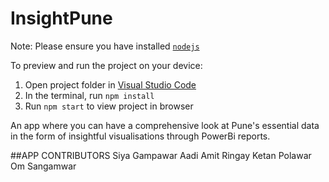 
  # InsightPune

  Note: Please ensure you have installed <code><a href="https://nodejs.org/en/download/">nodejs</a></code>

  To preview and run the project on your device:
  1) Open project folder in <a href="https://code.visualstudio.com/download">Visual Studio Code</a>
  2) In the terminal, run `npm install`
  3) Run `npm start` to view project in browser

  An app where you can have a comprehensive look at Pune's essential data in the form of insightful visualisations through PowerBi reports.

  ##APP CONTRIBUTORS 
Siya Gampawar
Aadi Amit Ringay
Ketan Polawar
Om Sangamwar
